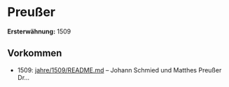 # Preußer

**Ersterwähnung:** 1509

## Vorkommen
- 1509: [jahre/1509/README.md](../jahre/1509/README.md) – Johann Schmied und
Matthes Preußer Dr...
